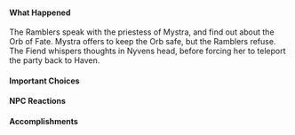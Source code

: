 #### What Happened
The Ramblers speak with the priestess of Mystra, and find out about the Orb of Fate. Mystra offers to keep the Orb safe, but the Ramblers refuse. The Fiend whispers thoughts in Nyvens head, before forcing her to teleport the party back to Haven.
#### Important Choices

#### NPC Reactions

#### Accomplishments
